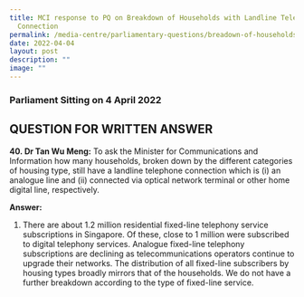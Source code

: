 ```yaml
---
title: MCI response to PQ on Breakdown of Households with Landline Telephone
  Connection
permalink: /media-centre/parliamentary-questions/breadown-of-households-with-landline-tel-connection/
date: 2022-04-04
layout: post
description: ""
image: ""
---
```

### Parliament Sitting on 4 April 2022

QUESTION FOR WRITTEN ANSWER
------------------------------------
**40.&nbsp;Dr Tan Wu Meng:** To ask the Minister for Communications and Information how many households, broken down by the different categories of housing type, still have a landline telephone connection which is (i) an analogue line and (ii) connected via optical network terminal or other home digital line, respectively.

**Answer:**

1. There are about 1.2 million residential fixed-line telephony service subscriptions in Singapore. Of these, close to 1 million were subscribed to digital telephony services. Analogue fixed-line telephony subscriptions are declining as telecommunications operators continue to upgrade their networks. The distribution of all fixed-line subscribers by housing types broadly mirrors that of the households. We do not have a further breakdown according to the type of fixed-line service.